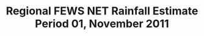 ---
title: Regional FEWS NET Rainfall Estimate Period 01, November 2011
categories: 
    - data
geography: regional
partner: fews
cat: remote
year: 2012
layer: fews-net.sahel-fewsnet-rfe-period11111,devseed.sahel-africa-borders-land  
api:
embed:
source: FEWS NET     
license: Public Domain
updated: 3/28/12
description: This layer depicts the dekadal (10-day) rainfall estimate (RFE) based on RFE 2.0 algorithm and interpolation method produced by National Oceanic and Atmospheric Administration's (NOAA) Climate Prediction Center. Daily rainfall estimates are summed to produce dekadal totals. Additional information about RFE 2.0 can be found on the [African Rainfall Estimates data page](http://www.cpc.ncep.noaa.gov/products/fews/rfe.shtml). 
downloads:
    - type: geotiff
      link: http://dl.dropbox.com/u/72717685/fewsnet-rfe-period11111.zip
---
